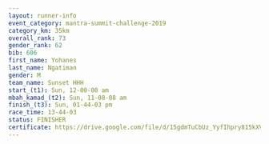 ```yaml
---
layout: runner-info 
event_category: mantra-summit-challenge-2019 
category_km: 35km 
overall_rank: 73
gender_rank: 62
bib: 606
first_name: Yohanes
last_name: Ngatiman
gender: M
team_name: Sunset HHH
start_(t1): Sun, 12-00-00 am
mbah_kamad_(t2): Sun, 11-08-08 am
finish_(t3): Sun, 01-44-03 pm
race_time: 13-44-03
status: FINISHER
certificate: https://drive.google.com/file/d/15gdmTuCbUz_YyfIhpry815kXVhMyjiSq/view?usp=sharing
---
```

